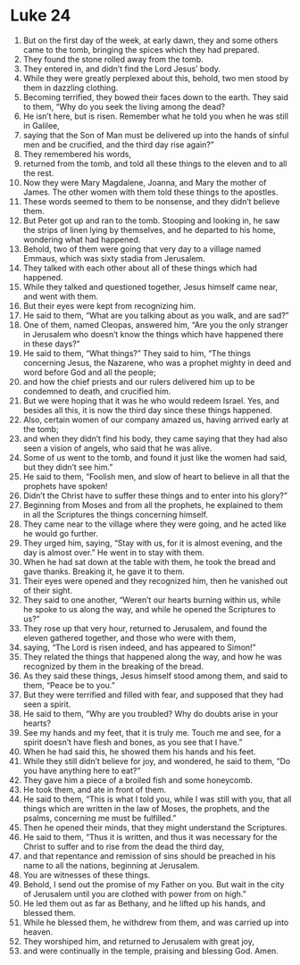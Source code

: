 ﻿
# Luke 24
1. But on the first day of the week, at early dawn, they and some others came to the tomb, bringing the spices which they had prepared. 
2. They found the stone rolled away from the tomb. 
3. They entered in, and didn’t find the Lord Jesus’ body. 
4. While they were greatly perplexed about this, behold, two men stood by them in dazzling clothing. 
5. Becoming terrified, they bowed their faces down to the earth. They said to them, “Why do you seek the living among the dead? 
6. He isn’t here, but is risen. Remember what he told you when he was still in Galilee, 
7. saying that the Son of Man must be delivered up into the hands of sinful men and be crucified, and the third day rise again?” 
8. They remembered his words, 
9. returned from the tomb, and told all these things to the eleven and to all the rest. 
10. Now they were Mary Magdalene, Joanna, and Mary the mother of James. The other women with them told these things to the apostles. 
11. These words seemed to them to be nonsense, and they didn’t believe them. 
12. But Peter got up and ran to the tomb. Stooping and looking in, he saw the strips of linen lying by themselves, and he departed to his home, wondering what had happened. 
13. Behold, two of them were going that very day to a village named Emmaus, which was sixty stadia from Jerusalem. 
14. They talked with each other about all of these things which had happened. 
15. While they talked and questioned together, Jesus himself came near, and went with them. 
16. But their eyes were kept from recognizing him. 
17. He said to them, “What are you talking about as you walk, and are sad?” 
18. One of them, named Cleopas, answered him, “Are you the only stranger in Jerusalem who doesn’t know the things which have happened there in these days?” 
19. He said to them, “What things?” They said to him, “The things concerning Jesus, the Nazarene, who was a prophet mighty in deed and word before God and all the people; 
20. and how the chief priests and our rulers delivered him up to be condemned to death, and crucified him. 
21. But we were hoping that it was he who would redeem Israel. Yes, and besides all this, it is now the third day since these things happened. 
22. Also, certain women of our company amazed us, having arrived early at the tomb; 
23. and when they didn’t find his body, they came saying that they had also seen a vision of angels, who said that he was alive. 
24. Some of us went to the tomb, and found it just like the women had said, but they didn’t see him.” 
25. He said to them, “Foolish men, and slow of heart to believe in all that the prophets have spoken! 
26. Didn’t the Christ have to suffer these things and to enter into his glory?” 
27. Beginning from Moses and from all the prophets, he explained to them in all the Scriptures the things concerning himself. 
28. They came near to the village where they were going, and he acted like he would go further. 
29. They urged him, saying, “Stay with us, for it is almost evening, and the day is almost over.” He went in to stay with them. 
30. When he had sat down at the table with them, he took the bread and gave thanks. Breaking it, he gave it to them. 
31. Their eyes were opened and they recognized him, then he vanished out of their sight. 
32. They said to one another, “Weren’t our hearts burning within us, while he spoke to us along the way, and while he opened the Scriptures to us?” 
33. They rose up that very hour, returned to Jerusalem, and found the eleven gathered together, and those who were with them, 
34. saying, “The Lord is risen indeed, and has appeared to Simon!” 
35. They related the things that happened along the way, and how he was recognized by them in the breaking of the bread. 
36. As they said these things, Jesus himself stood among them, and said to them, “Peace be to you.” 
37. But they were terrified and filled with fear, and supposed that they had seen a spirit. 
38. He said to them, “Why are you troubled? Why do doubts arise in your hearts? 
39. See my hands and my feet, that it is truly me. Touch me and see, for a spirit doesn’t have flesh and bones, as you see that I have.” 
40. When he had said this, he showed them his hands and his feet. 
41. While they still didn’t believe for joy, and wondered, he said to them, “Do you have anything here to eat?” 
42. They gave him a piece of a broiled fish and some honeycomb. 
43. He took them, and ate in front of them. 
44. He said to them, “This is what I told you, while I was still with you, that all things which are written in the law of Moses, the prophets, and the psalms, concerning me must be fulfilled.” 
45. Then he opened their minds, that they might understand the Scriptures. 
46. He said to them, “Thus it is written, and thus it was necessary for the Christ to suffer and to rise from the dead the third day, 
47. and that repentance and remission of sins should be preached in his name to all the nations, beginning at Jerusalem. 
48. You are witnesses of these things. 
49. Behold, I send out the promise of my Father on you. But wait in the city of Jerusalem until you are clothed with power from on high.” 
50. He led them out as far as Bethany, and he lifted up his hands, and blessed them. 
51. While he blessed them, he withdrew from them, and was carried up into heaven. 
52. They worshiped him, and returned to Jerusalem with great joy, 
53. and were continually in the temple, praising and blessing God. Amen. 
